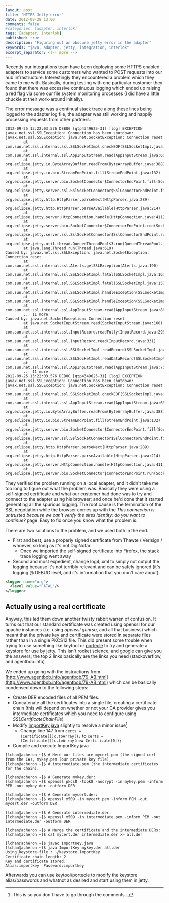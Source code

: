 ```yaml
---
layout: post
title: "HTTPS Jetty error"
date: 2012-09-28 13:00
comments: false
#categories: [adapter, interlok]
tags: [adapter, interlok]
published: true
description: "Figuring out an obscure jetty error in the adapter"
keywords: "java, adapter, jetty, integration, interlok"
excerpt_separator: <!-- more -->
---
```


Recently our integrations team have been deploying some HTTPS enabled adapters to service some customers who wanted to POST requests into our hub infrastructure. Interestingly they encountered a problem which they came to me with. Basically, during testing with one particular customer they found that there was excessive continuous logging which ended up raising a red flag via some our file system monitoring processes (I did have a little chuckle at their work-around initially).

<!-- more -->

The error message was a continual stack trace along these lines being logged to the adapter log file, the adapter was still working and happily processing requests from other partners:
```text
2012-09-25 13:22:03,576 DEBUG [qtp4349625-31] [log] EXCEPTION
javax.net.ssl.SSLException: Connection has been shutdown: javax.net.ssl.SSLException: java.net.SocketException: Connection reset
        at com.sun.net.ssl.internal.ssl.SSLSocketImpl.checkEOF(SSLSocketImpl.java:1255)
        at com.sun.net.ssl.internal.ssl.AppInputStream.read(AppInputStream.java:65)
        at org.eclipse.jetty.io.ByteArrayBuffer.readFrom(ByteArrayBuffer.java:388)
        at org.eclipse.jetty.io.bio.StreamEndPoint.fill(StreamEndPoint.java:132)
        at org.eclipse.jetty.server.bio.SocketConnector$ConnectorEndPoint.fill(SocketConnector.java:209)
        at org.eclipse.jetty.server.ssl.SslSocketConnector$SslConnectorEndPoint.fill(SslSocketConnector.java:612)
        at org.eclipse.jetty.http.HttpParser.parseNext(HttpParser.java:289)
        at org.eclipse.jetty.http.HttpParser.parseAvailable(HttpParser.java:214)
        at org.eclipse.jetty.server.HttpConnection.handle(HttpConnection.java:411)
        at org.eclipse.jetty.server.bio.SocketConnector$ConnectorEndPoint.run(SocketConnector.java:241)
        at org.eclipse.jetty.server.ssl.SslSocketConnector$SslConnectorEndPoint.run(SslSocketConnector.java:664)
        at org.eclipse.jetty.util.thread.QueuedThreadPool$3.run(QueuedThreadPool.java:529)
        at java.lang.Thread.run(Thread.java:619)
Caused by: javax.net.ssl.SSLException: java.net.SocketException: Connection reset
        at com.sun.net.ssl.internal.ssl.Alerts.getSSLException(Alerts.java:190)
        at com.sun.net.ssl.internal.ssl.SSLSocketImpl.fatal(SSLSocketImpl.java:1611)
        at com.sun.net.ssl.internal.ssl.SSLSocketImpl.fatal(SSLSocketImpl.java:1574)
        at com.sun.net.ssl.internal.ssl.SSLSocketImpl.handleException(SSLSocketImpl.java:1538)
        at com.sun.net.ssl.internal.ssl.SSLSocketImpl.handleException(SSLSocketImpl.java:1483)
        at com.sun.net.ssl.internal.ssl.AppInputStream.read(AppInputStream.java:86)
        ... 11 more
Caused by: java.net.SocketException: Connection reset
        at java.net.SocketInputStream.read(SocketInputStream.java:168)
        at com.sun.net.ssl.internal.ssl.InputRecord.readFully(InputRecord.java:293)
        at com.sun.net.ssl.internal.ssl.InputRecord.read(InputRecord.java:331)
        at com.sun.net.ssl.internal.ssl.SSLSocketImpl.readRecord(SSLSocketImpl.java:789)
        at com.sun.net.ssl.internal.ssl.SSLSocketImpl.readDataRecord(SSLSocketImpl.java:746)
        at com.sun.net.ssl.internal.ssl.AppInputStream.read(AppInputStream.java:75)
        ... 11 more
2012-09-25 13:22:03,576 DEBUG [qtp4349625-31] [log] EXCEPTION
javax.net.ssl.SSLException: Connection has been shutdown: javax.net.ssl.SSLException: java.net.SocketException: Connection reset
        at com.sun.net.ssl.internal.ssl.SSLSocketImpl.checkEOF(SSLSocketImpl.java:1255)
        at com.sun.net.ssl.internal.ssl.AppInputStream.read(AppInputStream.java:65)
        at org.eclipse.jetty.io.ByteArrayBuffer.readFrom(ByteArrayBuffer.java:388)
        at org.eclipse.jetty.io.bio.StreamEndPoint.fill(StreamEndPoint.java:132)
        at org.eclipse.jetty.server.bio.SocketConnector$ConnectorEndPoint.fill(SocketConnector.java:209)
        at org.eclipse.jetty.server.ssl.SslSocketConnector$SslConnectorEndPoint.fill(SslSocketConnector.java:612)
        at org.eclipse.jetty.http.HttpParser.parseNext(HttpParser.java:289)
        at org.eclipse.jetty.http.HttpParser.parseAvailable(HttpParser.java:214)
        at org.eclipse.jetty.server.HttpConnection.handle(HttpConnection.java:411)
        at org.eclipse.jetty.server.bio.SocketConnector$ConnectorEndPoint.run(SocketConnector.java:241)
```

They verified the problem running on a local adapter, and it didn't take me too long to figure out what the problem was. Basically they were using a self-signed certificate and what our customer had done was to try and connect to the adapter using his browser; and once he'd done that it started generating all the spurious logging. The root cause is the termination of the SSL negotiation while the browser comes up with the _This connection is untrusted because we can't verify the sites identity; do you want to continue?_ page. Easy to fix once you know what the problem is.

There are two solutions to the problem, and we used both in the end.

- First and best, use a properly signed certificate from Thawte / Verisign / whoever, so long as it's not DigiNotar.
    - Once we imported the self-signed certificate into Firefox, the stack trace logging went away
- Second and most expedient, change log4j.xml to simply not output the logging because it's not terribly relevant and can be safely ignored (it's logging @ DEBUG level, and it's information that you don't care about).

```xml
<logger name="org">
  <level value="FATAL"/>
</logger>
```

## Actually using a real certificate

Anyway, this led them down another twisty rabbit warren of confusion. It turns out that our standard certificate was created using openssl for our apache instances (i.e. using _openssl genrsa_, and all that business) which meant that the private key and certificate were stored in separate files rather than in a single PKCS12 file. This did present some trouble when trying to use something like keytool or [portecle](http://portecle.sourceforge.net) to try and generate a keystore for use by jetty. This isn't rocket science; and [google](http://lmgtfy.com/?q=import+certificate+private+key+keystore) can give you the answers; the top 2 links basically are the links you need (stackoverflow, and agentbob.info)

We ended up going with the instructions from [http://www.agentbob.info/agentbob/79-AB.html](http://www.agentbob.info/agentbob/79-AB.html) which can be basically condensed down to the following steps:

* Create DER encoded files of all PEM files.
* Concatenate all the certificates into a single file, creating a certificate chain (this will depend on whether or not your CA provider gives you intermediate certificates which you need to configure using _SSLCertificateChainFile_)
* Modify [ImportKey.java](http://www.agentbob.info/agentbob/80/version/default/part/AttachmentData/data/ImportKey.java) slightly to resolve a minor issue[^1]
    * Change line 147 from <code>certs = (Certificate[])c.toArray();</code> to <code>certs = (Certificate[])c.toArray(new Certificate[0]);</code>
* Compile and execute ImportKey.java

```console
[lchan@acheron ~]$ # Here our files are mycert.pem (the signed cert from the CA), mykey.pem (our private key file),
[lchan@acheron ~]$ # intermediate.pem (the intermediate certificates for the chain).

[lchan@acheron ~]$ # Generate mykey.der:
[lchan@acheron ~]$ openssl pkcs8 -topk8 -nocrypt -in mykey.pem -inform PEM -out mykey.der -outform DER

[lchan@acheron ~]$ # Generate mycert.der:
[lchan@acheron ~]$ openssl x509 -in mycert.pem -inform PEM -out mycert.der -outform DER

[lchan@acheron ~]$ # Generate intermediate.der:
[lchan@acheron ~]$ openssl x509 -in intermediate.pem -inform PEM -out intermediate.der -outform DER

[lchan@acheron ~]$ # Merge the certificate and the intermediate DERs:
[lchan@acheron ~]$ cat mycert.der intermediate.der >> all.der

[lchan@acheron ~]$ javac ImportKey.java
[lchan@acheron ~]$ java ImportKey mykey.der all.der
Using keystore-file : ~/keystore.ImportKey
Certificate chain length: 2
Key and certificate stored.
Alias:importkey  Password:importkey

```

Afterwards you can use keytool/portecle to modify the keystore alias/passwords and whatnot as desired and start using them in jetty.

[^1]: This is so you don't have to go through the comments...
